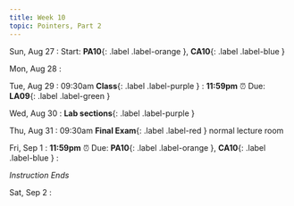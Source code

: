 ```yaml
---
title: Week 10
topic: Pointers, Part 2
---
```

Sun, Aug 27
: Start: **PA10**{: .label .label-orange }, **CA10**{: .label .label-blue }


Mon, Aug 28
: 

Tue, Aug 29
: 09:30am **Class**{: .label .label-purple }
: **11:59pm**  ⏰  Due: **LA09**{: .label .label-green }


Wed, Aug 30
: **Lab sections**{: .label .label-purple }


Thu, Aug 31
: 09:30am **Final Exam**{: .label .label-red } normal lecture room


Fri, Sep 1
: **11:59pm**  ⏰  Due: **PA10**{: .label .label-orange }, **CA10**{: .label .label-blue } 
: <p class="text-grey-dk-000 mb-0"><em>Instruction Ends</em></p>

Sat, Sep 2
: 



